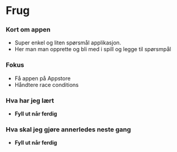 # Frug

### Kort om appen
- Super enkel og liten spørsmål applikasjon.
- Her man man opprette og bli med i spill og legge til spørsmpål

### Fokus
- Få appen på Appstore
- Håndtere race conditions

### Hva har jeg lært
- **Fyll ut når ferdig**

### Hva skal jeg gjøre annerledes neste gang
- **Fyll ut når ferdig**
